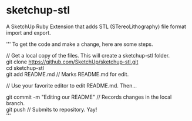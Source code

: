sketchup-stl
============

A SketchUp Ruby Extension that adds STL (STereoLithography) file format
import and export.

'''
To get the code and make a change, here are some steps.

// Get a local copy of the files. This will create a sketchup-stl folder.  
git clone https://github.com/SketchUp/sketchup-stl.git  
cd sketchup-stl  
git add README.md                     // Marks README.md for edit.  

// Use your favorite editor to edit README.md. Then...

git commit -m "Editing our README"    // Records changes in the local branch.  
git push                              // Submits to repository. Yay!  
'''